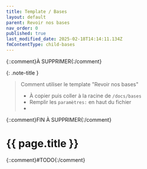 ```yaml
---
title: Template / Bases
layout: default
parent: Revoir nos bases
nav_order: 0
published: true
last_modified_date: 2025-02-18T14:14:11.134Z
fmContentType: child-bases
---
```


{::comment}À SUPPRIMER{:/comment}

{: .note-title }
> Comment utiliser le template "Revoir nos bases"
>
> - À copier puis coller à la racine de `/docs/bases`
> - Remplir les `paramètres:` en haut du fichier
> - 
{::comment}FIN À SUPPRIMER{:/comment}

# {{ page.title }}

{::comment}#TODO{:/comment}
